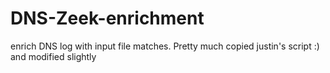 # DNS-Zeek-enrichment
enrich DNS log with input file matches. 
Pretty much copied justin's script :) and modified slightly
